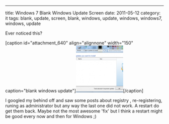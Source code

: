 ---
title: Windows 7 Blank Windows Update Screen
date: 2011-05-12
category: it
tags: blank, update, screen, blank, windows, update, windows, windows7, windows, update

Ever noticed this?

\[caption id="attachment\_640" align="alignnone" width="150" caption="blank windows update"\][![blank windows update](images/winupdt-150x150.png "winupdt")](http://www.guldmyr.com/wp-content/uploads/winupdt.png)\[/caption\]

I googled my behind off and saw some posts about registry , re-registering, runing as administrator but any way the last one did not work. A restart do get them back. Maybe not the most awesome 'fix' but I think a restart might be good every now and then for Windows ;)
